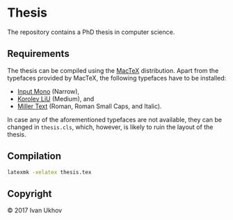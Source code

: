 # Thesis

The repository contains a PhD thesis in computer science.

## Requirements

The thesis can be compiled using the [MacTeX][mactex] distribution. Apart from
the typefaces provided by MacTeX, the following typefaces have to be installed:

* [Input Mono][input] (Narrow),
* [Korolev LiU][korolev] (Medium), and
* [Miller Text][miller] (Roman, Roman Small Caps, and Italic).

In case any of the aforementioned typefaces are not available, they can be
changed in `thesis.cls`, which, however, is likely to ruin the layout of the
thesis.

## Compilation

```bash
latexmk -xelatex thesis.tex
```

## Copyright

© 2017 Ivan Ukhov

[input]: http://input.fontbureau.com/
[korolev]: https://liu.se/en/
[mactex]: https://www.tug.org/mactex/
[miller]: https://store.typenetwork.com/foundry/cartercone/series/miller?family=miller-text
